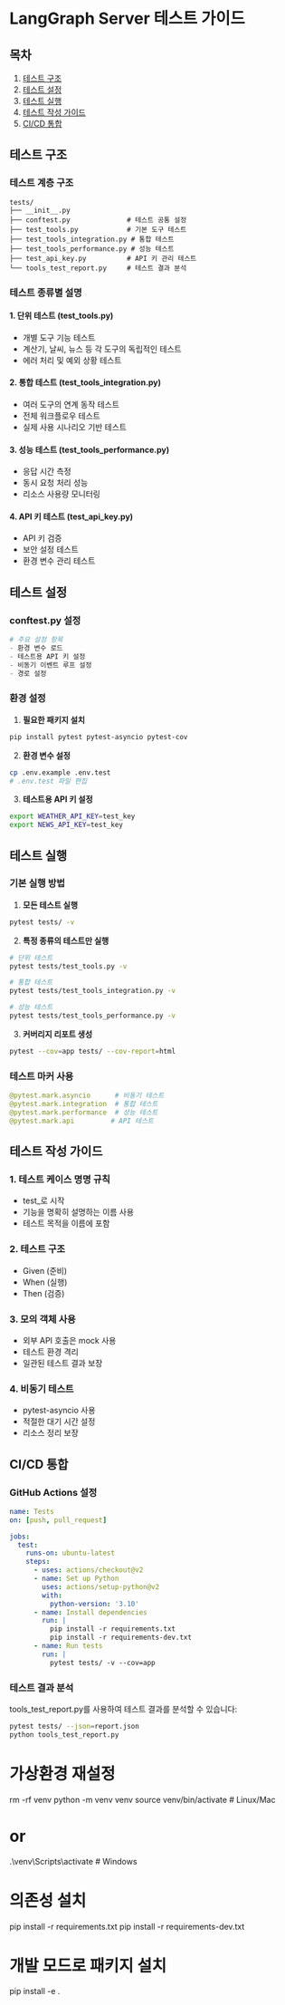 # LangGraph Server 테스트 가이드

## 목차
1. [테스트 구조](#테스트-구조)
2. [테스트 설정](#테스트-설정)
3. [테스트 실행](#테스트-실행)
4. [테스트 작성 가이드](#테스트-작성-가이드)
5. [CI/CD 통합](#cicd-통합)

## 테스트 구조

### 테스트 계층 구조
```tree
tests/
├── __init__.py
├── conftest.py              # 테스트 공통 설정
├── test_tools.py            # 기본 도구 테스트
├── test_tools_integration.py # 통합 테스트
├── test_tools_performance.py # 성능 테스트
├── test_api_key.py          # API 키 관리 테스트
└── tools_test_report.py     # 테스트 결과 분석
```

### 테스트 종류별 설명

#### 1. 단위 테스트 (test_tools.py)
- 개별 도구 기능 테스트
- 계산기, 날씨, 뉴스 등 각 도구의 독립적인 테스트
- 에러 처리 및 예외 상황 테스트

#### 2. 통합 테스트 (test_tools_integration.py)
- 여러 도구의 연계 동작 테스트
- 전체 워크플로우 테스트
- 실제 사용 시나리오 기반 테스트

#### 3. 성능 테스트 (test_tools_performance.py)
- 응답 시간 측정
- 동시 요청 처리 성능
- 리소스 사용량 모니터링

#### 4. API 키 테스트 (test_api_key.py)
- API 키 검증
- 보안 설정 테스트
- 환경 변수 관리 테스트

## 테스트 설정

### conftest.py 설정
```python
# 주요 설정 항목
- 환경 변수 로드
- 테스트용 API 키 설정
- 비동기 이벤트 루프 설정
- 경로 설정
```

### 환경 설정

1. **필요한 패키지 설치**
```bash
pip install pytest pytest-asyncio pytest-cov
```

2. **환경 변수 설정**
```bash
cp .env.example .env.test
# .env.test 파일 편집
```

3. **테스트용 API 키 설정**
```bash
export WEATHER_API_KEY=test_key
export NEWS_API_KEY=test_key
```

## 테스트 실행

### 기본 실행 방법

1. **모든 테스트 실행**
```bash
pytest tests/ -v
```

2. **특정 종류의 테스트만 실행**
```bash
# 단위 테스트
pytest tests/test_tools.py -v

# 통합 테스트
pytest tests/test_tools_integration.py -v

# 성능 테스트
pytest tests/test_tools_performance.py -v
```

3. **커버리지 리포트 생성**
```bash
pytest --cov=app tests/ --cov-report=html
```

### 테스트 마커 사용

```python
@pytest.mark.asyncio      # 비동기 테스트
@pytest.mark.integration  # 통합 테스트
@pytest.mark.performance  # 성능 테스트
@pytest.mark.api         # API 테스트
```

## 테스트 작성 가이드

### 1. 테스트 케이스 명명 규칙
- test_로 시작
- 기능을 명확히 설명하는 이름 사용
- 테스트 목적을 이름에 포함

### 2. 테스트 구조
- Given (준비)
- When (실행)
- Then (검증)

### 3. 모의 객체 사용
- 외부 API 호출은 mock 사용
- 테스트 환경 격리
- 일관된 테스트 결과 보장

### 4. 비동기 테스트
- pytest-asyncio 사용
- 적절한 대기 시간 설정
- 리소스 정리 보장

## CI/CD 통합

### GitHub Actions 설정

```yaml
name: Tests
on: [push, pull_request]

jobs:
  test:
    runs-on: ubuntu-latest
    steps:
      - uses: actions/checkout@v2
      - name: Set up Python
        uses: actions/setup-python@v2
        with:
          python-version: '3.10'
      - name: Install dependencies
        run: |
          pip install -r requirements.txt
          pip install -r requirements-dev.txt
      - name: Run tests
        run: |
          pytest tests/ -v --cov=app
```

### 테스트 결과 분석

tools_test_report.py를 사용하여 테스트 결과를 분석할 수 있습니다:
```bash
pytest tests/ --json=report.json
python tools_test_report.py
```

# 가상환경 재설정
rm -rf venv
python -m venv venv
source venv/bin/activate  # Linux/Mac
# or
.\venv\Scripts\activate  # Windows

# 의존성 설치
pip install -r requirements.txt
pip install -r requirements-dev.txt

# 개발 모드로 패키지 설치
pip install -e .
